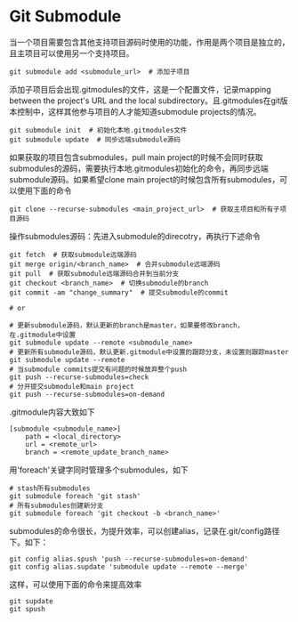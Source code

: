 # Git Submodule

当一个项目需要包含其他支持项目源码时使用的功能，作用是两个项目是独立的，且主项目可以使用另一个支持项目。
```shell
git submodule add <submodule_url>  # 添加子项目
```
添加子项目后会出现.gitmodules的文件，这是一个配置文件，记录mapping between the project's URL and the local subdirectory。且.gitmodules在git版本控制中，这样其他参与项目的人才能知道submodule projects的情况。
```shell
git submodule init  # 初始化本地.gitmodules文件
git submodule update  # 同步远端submodule源码
```
如果获取的项目包含submodules，pull main project的时候不会同时获取submodules的源码，需要执行本地.gitmodules初始化的命令，再同步远端submodule源码。如果希望clone main project的时候包含所有submodules，可以使用下面的命令
```shell
git clone --recurse-submodules <main_project_url>  # 获取主项目和所有子项目源码
```
操作submodules源码：先进入submodule的direcotry，再执行下述命令
```shell
git fetch  # 获取submodule远端源码
git merge origin/<branch_name>  # 合并submodule远端源码
git pull  # 获取submodule远端源码合并到当前分支
git checkout <branch_name>  # 切换submodule的branch
git commit -am "change_summary"  # 提交submodule的commit

# or

# 更新submodule源码，默认更新的branch是master，如果要修改branch，在.gitmodule中设置
git submodule update --remote <submodule_name>  
# 更新所有submodule源码，默认更新.gitmodule中设置的跟踪分支，未设置则跟踪master
git submodule update --remote  
# 当submodule commits提交有问题的时候放弃整个push
git push --recurse-submodules=check
# 分开提交submodule和main project
git push --recurse-submodules=on-demand
```
.gitmodule内容大致如下
```vim
[submodule <submodule_name>]
    path = <local_directory>
    url = <remote_url>
    branch = <remote_update_branch_name>
```
用'foreach'关键字同时管理多个submodules，如下
```shell
# stash所有submodules
git submodule foreach 'git stash'
# 所有submodules创建新分支
git submodule foreach 'git checkout -b <branch_name>'
```
submodules的命令很长，为提升效率，可以创建alias，记录在.git/config路径下。如下：
```shell
git config alias.spush 'push --recurse-submodules=on-demand'
git config alias.supdate 'submodule update --remote --merge'
```
这样，可以使用下面的命令来提高效率
```shell
git supdate
git spush
```
